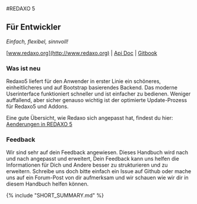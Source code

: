#REDAXO 5

## Für Entwickler 

*Einfach, flexibel, sinnvoll!*

[www.redaxo.org](http://www.redaxo.org) | [Api Doc](http://www.redaxo.org/docs/) | [Gitbook](http://book.redaxo.org/5.0/)

### Was ist neu

Redaxo5 liefert für den Anwender in erster Linie ein schöneres, einheitlicheres und auf Bootstrap basierendes Backend. Das moderne Userinterface funktioniert schneller und ist einfacher zu bedienen. Weniger auffallend, aber sicher genauso wichtig ist der optimierte Update-Prozess für Redaxo5 und Addons.

Eine gute Übersicht, wie Redaxo sich angepasst hat, findest du hier: [Aenderungen in REDAXO 5](https://github.com/redaxo/redaxo/wiki/Aenderungen-in-REDAXO-5)

### Feedback

Wir sind sehr auf dein Feedback angewiesen. Dieses Handbuch wird nach und nach angepasst und erweitert, Dein Feedback kann uns helfen die Informationen für Dich und Andere besser zu strukturieren und zu erweitern. Schreibe uns doch bitte einfach ein Issue auf Github oder mache uns auf ein Forum-Post von dir aufmerksam und wir schauen wie wir dir in diesem Handbuch helfen können. 

{% include "SHORT_SUMMARY.md" %}
